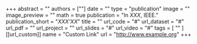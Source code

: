 +++
abstract = ""
authors = [""]
date = ""
type = "publication"
image = ""
image_preview = ""
math = true
publication = "In *XXX*, IEEE."
publication_short = "*XXX'XX*"
title = ""
url_code = "#"
url_dataset = "#"
url_pdf = ""
url_project = ""
url_slides = "#"
url_video = "#"
tags = [
    ""
]
[[url_custom]]
name = "Custom Link"
url = "http://www.example.org"
+++